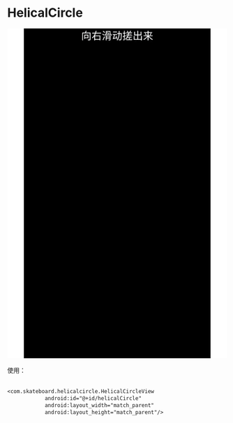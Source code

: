 # HelicalCircle

![效果图](https://github.com/skateboard1991/HelicalCircle/blob/master/effect.gif)

使用：
           
```
 
<com.skateboard.helicalcircle.HelicalCircleView
            android:id="@+id/helicalCircle"
            android:layout_width="match_parent"
            android:layout_height="match_parent"/>
```            
            
